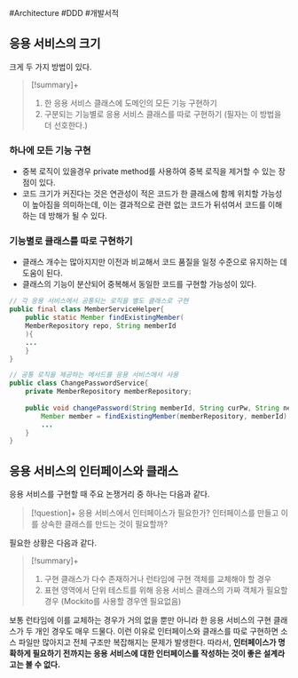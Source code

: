 #Architecture #DDD #개발서적 


## 응용 서비스의 크기
크게 두 가지 방법이 있다.

> [!summary]+ 
> 1. 한 응용 서비스 클래스에 도메인의 모든 기능 구현하기
> 2. 구분되는 기능별로 응용 서비스 클래스를 따로 구현하기 (필자는 이 방법을 더 선호한다.)

### 하나에 모든 기능 구현
- 중복 로직이 있을경우 private method를 사용하여 중복 로직을 제거할 수 있는 장점이 있다.
- 코드 크기가 커진다는 것은 연관성이 적은 코드가 한 클래스에 함께 위치할 가능성이 높아짐을 의미하는데, 이는 결과적으로 관련 없는 코드가 뒤섞여서 코드를 이해하는 데 방해가 될 수 있다.

### 기능별로 클래스를 따로 구현하기
- 클래스 개수는 많아지지만 이전과 비교해서 코드 품질을 일정 수준으로 유지하는 데 도움이 된다.
- 클래스의 기능이 분산되어 중복해서 동일한 코드를 구현할 가능성이 있다.

```java
// 각 응용 서비스에서 공통되는 로직을 별도 클래스로 구현
public final class MemberServiceHelper{
	public static Member findExistingMember(
	MemberRepository repo, String memberId
	){
	...
	}
}

// 공통 로직을 제공하는 메서드를 응용 서비스에서 사용
public class ChangePasswordService{
	private MemberRepository memberRepository;
	
	public void changePassword(String memberId, String curPw, String newPw){
		Member member = findExistingMember(memberRepository, memberId);
		...
	}
}
```


## 응용 서비스의 인터페이스와 클래스
응용 서비스를 구현할 때 주요 논쟁거리 중 하나는 다음과 같다.

> [!question]+ 
> 응용 서비스에서 인터페이스가 필요한가? 인터페이스를 만들고 이를 상속한 클래스를 만드는 것이 필요할까?

필요한 상황은 다음과 같다.

> [!summary]+ 
> 1. 구현 클래스가 다수 존재하거나 런타임에 구현 객체를 교체해야 할 경우
> 2. 표현 영역에서 단위 테스트를 위해 응용 서비스 클래스의 가짜 객체가 필요할 경우 (Mockito를 사용할 경우엔 필요없음)

보통 런타임에 이를 교체하는 경우가 거의 없을 뿐만 아니라 한 응용 서비스의 구현 클래스가 두 개인 경우도 매우 드물다. 이런 이유로 인터페이스와 클래스를 따로 구현하면 소스 파일만 많아지고 전체 구조만 복잡해지는 문제가 발생한다. 따라서, **인터페이스가 명확하게 필요하기 전까지는 응용 서비스에 대한 인터페이스를 작성하는 것이 좋은 설계라고는 볼 수 없다.**